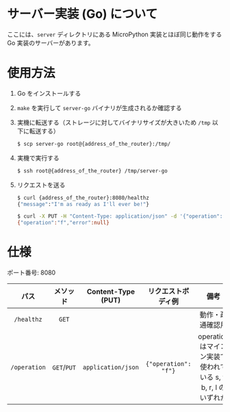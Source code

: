 # サーバー実装 (Go) について

ここには、`server` ディレクトリにある MicroPython 実装とほぼ同じ動作をする Go 実装のサーバーがあります。


# 使用方法

1. Go をインストールする

2. `make` を実行して `server-go` バイナリが生成されるか確認する

2. 実機に転送する（ストレージに対してバイナリサイズが大きいため `/tmp` 以下に転送する）

    ```sh
    $ scp server-go root@{address_of_the_router}:/tmp/
    ```

3. 実機で実行する

    ```sh
    $ ssh root@{address_of_the_router} /tmp/server-go
    ```

4. リクエストを送る

    ```sh
    $ curl {address_of_the_router}:8080/healthz
    {"message":"I'm as ready as I'll ever be!"}

    $ curl -X PUT -H "Content-Type: application/json" -d '{"operation": "f"}' {address_of_the_router}:8080/operation
    {"operation":"f","error":null}
    ```

# 仕様

ポート番号: 8080

|パス|メソッド|Content-Type (PUT)|リクエストボディ例|備考|
|:--:|:------:|:----------------:|:----------------:|:--:|
|`/healthz`|`GET`|||動作・疎通確認用|
|`/operation`|`GET`/`PUT`|`application/json`|`{"operation": "f"}`|operation はマイコン実装で使われている s, f, b, r, l のいずれか|

